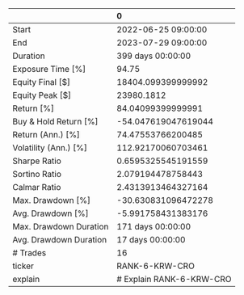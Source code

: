 |                        | 0                        |
|:-----------------------|:-------------------------|
| Start                  | 2022-06-25 09:00:00      |
| End                    | 2023-07-29 09:00:00      |
| Duration               | 399 days 00:00:00        |
| Exposure Time [%]      | 94.75                    |
| Equity Final [$]       | 18404.099399999992       |
| Equity Peak [$]        | 23980.1812               |
| Return [%]             | 84.04099399999991        |
| Buy & Hold Return [%]  | -54.047619047619044      |
| Return (Ann.) [%]      | 74.47553766200485        |
| Volatility (Ann.) [%]  | 112.92170060703461       |
| Sharpe Ratio           | 0.6595325545191559       |
| Sortino Ratio          | 2.079194478758443        |
| Calmar Ratio           | 2.4313913464327164       |
| Max. Drawdown [%]      | -30.630831096472278      |
| Avg. Drawdown [%]      | -5.991758431383176       |
| Max. Drawdown Duration | 171 days 00:00:00        |
| Avg. Drawdown Duration | 17 days 00:00:00         |
| # Trades               | 16                       |
| ticker                 | RANK-6-KRW-CRO           |
| explain                | # Explain RANK-6-KRW-CRO |